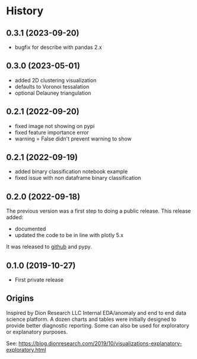 # History


## 0.3.1 (2023-09-20)
* bugfix for describe with pandas 2.x

## 0.3.0 (2023-05-01)

* added 2D clustering visualization
* defaults to Voronoi tessalation
* optional Delauney triangulation

## 0.2.1 (2022-09-20)

* fixed image not showing on pypi
* fixed feature importance error
* warning = False didn't prevent warning to show

## 0.2.1 (2022-09-19)

* added binary classification notebook example
* fixed issue with non dataframe binary classification

## 0.2.0 (2022-09-18)

The previous version was a first step to doing a public release. This
release added:
* documented
* updated the code to be in line with plotly 5.x

It was released to [github](https://github.com/dionresearch/classgraphic) and pypy.

## 0.1.0 (2019-10-27)

* First private release

## Origins

Inspired by Dion Research LLC Internal EDA/anomaly and end to end data science platform.
A dozen charts and tables were initially designed to provide better diagnostic reporting.
Some can also be used for exploratory or explanatory purposes.

See:
https://blog.dionresearch.com/2019/10/visualizations-explanatory-exploratory.html